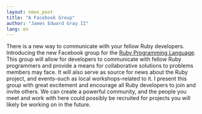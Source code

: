```yaml
---
layout: news_post
title: "A Facebook Group"
author: "James Edward Gray II"
lang: en
---
```


There is a new way to communicate with your fellow Ruby developers.
Introducing the new Facebook group for the [Ruby Programming
Language][1]. This group will allow for developers to communicate with
fellow Ruby programmers and provide a means for collaborative solutions
to problems members may face. It will also serve as source for news
about the Ruby project, and events–such as local workshops–related to
it. I present this group with great excitement and encourage all Ruby
developers to join and invite others. We can create a powerful
community, and the people you meet and work with here could possibly be
recruited for projects you will likely be working on in the future.



[1]: https://www.facebook.com/groups/305156209572202/ 
